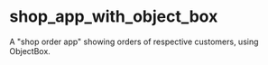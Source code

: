 # shop_app_with_object_box
A "shop order app" showing orders of respective customers, using ObjectBox.
